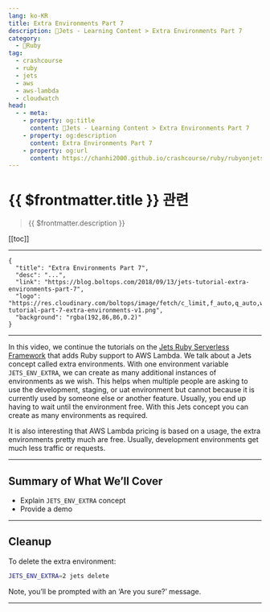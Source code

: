 ```yaml
---
lang: ko-KR
title: Extra Environments Part 7
description: 🔻Jets - Learning Content > Extra Environments Part 7
category:
  - 🔻Ruby
tag:
  - crashcourse
  - ruby
  - jets
  - aws
  - aws-lambda
  - cloudwatch
head:
  - - meta:
    - property: og:title
      content: 🔻Jets - Learning Content > Extra Environments Part 7
    - property: og:description
      content: Extra Environments Part 7
    - property: og:url
      content: https://chanhi2000.github.io/crashcourse/ruby/rubyonjets-learning-content/20180913-jets-tutorial-extra-environments-part-7.html
---
```


# {{ $frontmatter.title }} 관련

> {{ $frontmatter.description }}

[[toc]]

---

```component VPCard
{
  "title": "Extra Environments Part 7",
  "desc": "...",
  "link": "https://blog.boltops.com/2018/09/13/jets-tutorial-extra-environments-part-7",
  "logo": "https://res.cloudinary.com/boltops/image/fetch/c_limit,f_auto,q_auto,w_677/https://blog.boltops.com/img/posts/2018/09/jets-tutorial-part-7-extra-environments-v1.png",
  "background": "rgba(192,86,86,0.2)"
}
```

---

<YouTubei id="AJy6NV_Zr30" />

In this video, we continue the tutorials on the [Jets Ruby Serverless Framework](http://rubyonjets.com/) that adds Ruby support to AWS Lambda. We talk about a Jets concept called extra environments. With one environment variable `JETS_ENV_EXTRA`, we can create as many additional instances of environments as we wish. This helps when multiple people are asking to use the development, staging, or uat environment but cannot because it is currently used by someone else or another feature. Usually, you end up having to wait until the environment free. With this Jets concept you can create as many environments as required.

It is also interesting that AWS Lambda pricing is based on a usage, the extra environments pretty much are free. Usually, development environments get much less traffic or requests.

---

## Summary of What We’ll Cover

- Explain `JETS_ENV_EXTRA` concept
- Provide a demo

---

## Cleanup

To delete the extra environment:

```sh
JETS_ENV_EXTRA=2 jets delete
```

Note, you’ll be prompted with an ‘Are you sure?’ message.

---

<TagLinks />